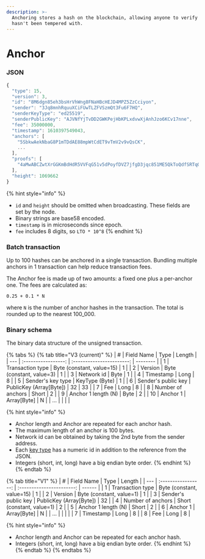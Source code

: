 ```yaml
---
description: >-
  Anchoring stores a hash on the blockchain, allowing anyone to verify that data
  hasn't been tempered with.
---
```


# Anchor

### JSON

```javascript
{
  "type": 15,
  "version": 3,
  "id": "8M6dgn85eh3bsHrVhWng8FNaHBcHEJD4MPZ5ZzCciyon",
  "sender": "3Jq8mnhRquuXCiFUwTLZFVSzmQt3Fu6F7HQ",
  "senderKeyType": "ed25519",
  "senderPublicKey": "AJVNfYjTvDD2GWKPejHbKPLxdvwXjAnhJzo6KCv17nne",
  "fee": 35000000,
  "timestamp": 1610397549043,
  "anchors": [
    "5SbkwAekNbaG8P1mTDdAE88mpWtCdET9vTmV2v9vQsCK",
    ...
  ],
  "proofs": [
    "4aMwABCZwtXrGGKmBdHdR5VVFqG51v5dPoyfDVZ7jfgD3jqc851ME5QkToQdfSRTqQmvnB9YT4tCBPcMzi59fZye"
  ],
  "height": 1069662
}
```

{% hint style="info" %}
* `id` and `height` should be omitted when broadcasting. These fields are set by the node.
* Binary strings are base58 encoded.
* `timestamp` is in microseconds since epoch.
* `fee` includes 8 digits, so `LTO * 10^8`
{% endhint %}

### Batch transaction

Up to 100 hashes can be anchored in a single transaction. Bundling multiple anchors in 1 transaction can help reduce transaction fees.

The Anchor fee is made up of two amounts: a fixed one plus a per-anchor one. The fees are calculated as:

```
0.25 + 0.1 * N
```

where `N` is the number of anchor hashes in the transaction. The total is rounded up to the nearest 100\_000.

### Binary schema

The binary data structure of the unsigned transaction.

{% tabs %}
{% tab title="V3 (current)" %}
| #   |      Field Name     |            Type           | Length   |
| --- | :-----------------: | :-----------------------: | -------- |
| 1   |   Transaction type  | Byte (constant, value=15) | 1        |
| 2   |       Version       |  Byte (constant, value=3) | 1        |
| 3   |      Network id     |            Byte           | 1        |
| 4   |      Timestamp      |            Long           | 8        |
| 5   |  Sender's key type  |       KeyType (Byte)      | 1        |
| 6   | Sender's public key |  PublicKey (Array\[Byte]) | 32 \| 33 |
| 7   |         Fee         |            Long           | 8        |
| 8   |  Number of anchors  |           Short           | 2        |
| 9   | Anchor 1 length (N) |            Byte           | 2        |
| 10  |       Anchor 1      |        Array\[Byte]       | N        |
| ... |                     |                           |          |

{% hint style="info" %}
* Anchor length and Anchor are repeated for each anchor hash.
* The maximum length of an anchor is 100 bytes.
* Network id can be obtained by taking the 2nd byte from the sender address.
* Each [key type](../../accounts/#key-types) has a numeric id in addition to the reference from the JSON.
* Integers (short, int, long) have a big endian byte order.
{% endhint %}
{% endtab %}

{% tab title="V1" %}
| #   |      Field Name     |            Type           | Length |
| --- | :-----------------: | :-----------------------: | ------ |
| 1   |   Transaction type  | Byte (constant, value=15) | 1      |
| 2   |       Version       |  Byte (constant, value=1) | 1      |
| 3   | Sender's public key |  PublicKey (Array\[Byte]) | 32     |
| 4   |  Number of anchors  | Short (constant, value=1) | 2      |
| 5   | Anchor 1 length (N) |           Short           | 2      |
| 6   |       Anchor 1      |        Array\[Byte]       | N      |
| ... |                     |                           |        |
| 7   |      Timestamp      |            Long           | 8      |
| 8   |         Fee         |            Long           | 8      |

{% hint style="info" %}
* Anchor length and Anchor can be repeated for each anchor hash.
* Integers (short, int, long) have a big endian byte order.
{% endhint %}
{% endtab %}
{% endtabs %}
